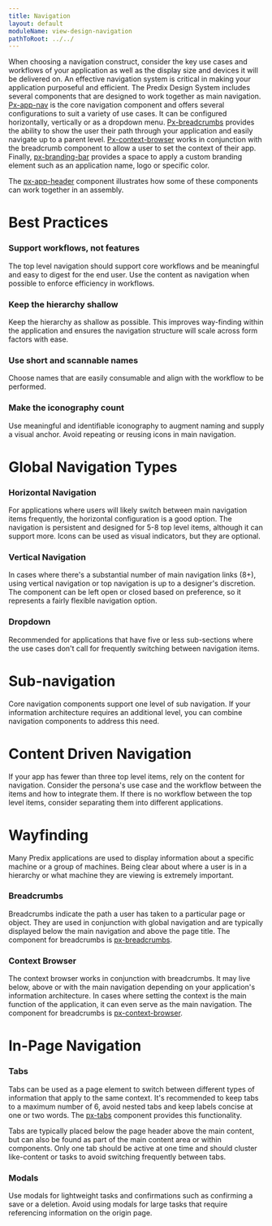 ```yaml
---
title: Navigation
layout: default
moduleName: view-design-navigation
pathToRoot: ../../
---
```


When choosing a navigation construct, consider the key use cases and workflows of your application as well as the display size and devices it will be delivered on.  An effective navigation system is critical in making your application purposeful and efficient. The Predix Design System includes several components that are designed to work together as main navigation.
[Px-app-nav](#/components/px-app-nav) is the core navigation component and offers several configurations to suit a variety of use cases. It can be configured horizontally, vertically or as a dropdown menu. [Px-breadcrumbs](#/components/px-breadcrumbs) provides the ability to show the user their path through your application and easily navigate up to a parent level. [Px-context-browser](#/components/px-context-browser) works in conjunction with the breadcrumb component to allow a user to set the context of their app. Finally, [px-branding-bar](#/components/px-branding-bar) provides a space to apply a custom branding element such as an application name, logo or specific color.

The [px-app-header](#/components/px-app-helpers/px-app-header) component illustrates how some of these components can work together in an assembly.

# Best Practices

### Support workflows, not features
The top level navigation should support core workflows and be meaningful and easy to digest for the end user. Use the content as navigation when possible to enforce efficiency in workflows.

### Keep the hierarchy shallow
Keep the hierarchy as shallow as possible. This improves way-finding within the application and ensures the navigation structure will scale across form factors with ease.

### Use short and scannable names
Choose names that are easily consumable and align with the workflow to be performed.

### Make the iconography count
Use meaningful and identifiable iconography to augment naming and supply a visual anchor. Avoid repeating or reusing icons in main navigation.


# Global Navigation Types
### Horizontal Navigation
For applications where users will likely switch between main navigation items frequently, the horizontal configuration is a good option. The navigation is persistent and designed for 5-8 top level items, although it can support more. Icons can be
used as visual indicators, but they are optional.
<catalog-picture img-src="../../../img/guidelines/horizontal_nav" img-alt="horizontal nav"></catalog-picture>

### Vertical Navigation
In cases where there's a substantial number of main navigation links (8+), using vertical navigation or top navigation is up to a designer's discretion. The component can be left open or closed based on preference, so it represents a fairly flexible
navigation option.
<catalog-picture img-src="../../../img/guidelines/vertical_nav" img-alt="vertical nav"></catalog-picture>

### Dropdown
Recommended for applications that have five or less sub-sections where the use cases don't call for frequently switching between navigation items.
<catalog-picture img-src="../../../img/guidelines/drop_down_nav" img-alt="drop down nav"></catalog-picture>

# Sub-navigation
Core navigation components support one level of sub navigation. If your information architecture requires an additional level, you can combine navigation components to address this need.

<div class="layout">
  <catalog-picture
    class="layout__item picture-side-by-side"
    img-src="../../../img/guidelines/subnavigation_1"
    img-alt="subnavigation 1"
    title="Left nav informs top nav"
    caption="When combining components, the left navigation can inform the choices on the top navigation component.">
  </catalog-picture>
  <catalog-picture
    class="layout__item picture-side-by-side"
    img-src="../../../img/guidelines/subnavigation_2"
    img-alt="subnavigation 2"
    title="Top nav informs the left nav"
    caption="The top navigation can also inform a vertical column containing sub-navigation links.">
  </catalog-picture>
</div>


# Content Driven Navigation
If your app has fewer than three top level items, rely on the content for navigation. Consider the persona's use case and the workflow between the items and how to integrate them. If there is no workflow between the top level items, consider separating
them into different applications.

<div class="layout">
  <catalog-picture
    class="layout__item picture-side-by-side"
    img-src="../../../img/guidelines/content-nav-correct"
    img-alt="content nav correct"
    title="Do"
    caption="Use content to navigate between work flows.">
  </catalog-picture>
  <catalog-picture
    class="layout__item picture-side-by-side"
    img-src="../../../img/guidelines/content-nav-incorrect"
    img-alt="content nav incorrect"
    title="Don't"
    caption="Avoid creating a navigation scheme with only two options.">
  </catalog-picture>
</div>


# Wayfinding
Many Predix applications are used to display information about a specific machine or a group of machines. Being clear about where a user is in a hierarchy or what machine they are viewing is extremely important.
### Breadcrumbs
Breadcrumbs indicate the path a user has taken to a particular page or object. They are used in conjunction with global navigation and are typically displayed below the main navigation and above the page title. The component for breadcrumbs is <a href="/#/components/px-breadcrumbs/" target="_top">px-breadcrumbs</a>.

<catalog-picture img-src="../../../img/guidelines/breadcrumbs" img-alt="breadcrumbs"></catalog-picture>


### Context Browser
The context browser works in conjunction with breadcrumbs. It may live below, above or with the main navigation depending on your application's information architecture. In cases where setting the context is the main function of the application, it
can even serve as the main navigation. The component for breadcrumbs is <a href="/#/components/px-context-browser/" target="_top">px-context-browser</a>.

<catalog-picture img-src="../../../img/guidelines/context-browser" img-alt="context browser"></catalog-picture>


# In-Page Navigation
### Tabs
Tabs can be used as a page element to switch between different types of information that apply to the same context. It's recommended to keep tabs to a maximum number of 6, avoid nested tabs and keep labels concise at one or two words. The [px-tabs](#/components/px-tabs) component provides this functionality.

Tabs are typically placed below the page header above the main content, but can also be found as part of the main content area or within components. Only one tab should be active at one time and should cluster like-content or tasks to avoid switching frequently between tabs.

<div class="layout">
  <catalog-picture
    class="layout__item picture-side-by-side"
    img-src="../../../img/guidelines/tabs-correct"
    img-alt="tabs correct"
    title="Do"
    caption="Use a concise number of tabs to allow access to info about a singular topic">
  </catalog-picture>
  <catalog-picture
    class="layout__item picture-side-by-side"
    img-src="../../../img/guidelines/tabs-incorrect"
    img-alt="tabs incorrect"
    title="Don't"
    caption="Avoid using tabs as a main navigation construct.">
  </catalog-picture>
</div>


### Modals
Use modals for lightweight tasks and confirmations such as confirming a save or a deletion. Avoid using modals for large tasks that require referencing information on the origin page.

<div class="layout">
  <catalog-picture
    class="layout__item picture-side-by-side"
    img-src="../../../img/guidelines/modal-correct"
    img-alt="modal correct"
    title="Do"
    caption="Use modals for lightweight tasks and confirmations.">
  </catalog-picture>
  <catalog-picture
    class="layout__item picture-side-by-side"
    img-src="../../../img/guidelines/modal-incorrect"
    img-alt="modal incorrect"
    title="Don't"
    caption="Avoid overloading modals with heavyweight tasks.">
  </catalog-picture>
</div>
